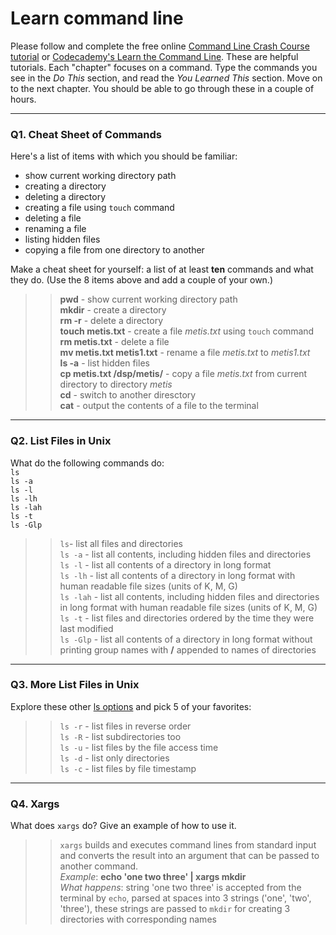 # Learn command line

Please follow and complete the free online [Command Line Crash Course
tutorial](https://web.archive.org/web/20160708171659/http://cli.learncodethehardway.org/book/) or [Codecademy's Learn the Command Line](https://www.codecademy.com/learn/learn-the-command-line). These are helpful tutorials. Each "chapter" focuses on a command. Type the commands you see in the _Do This_ section, and read the _You Learned This_ section. Move on to the next chapter. You should be able to go through these in a couple of hours.

---

### Q1.  Cheat Sheet of Commands  

Here's a list of items with which you should be familiar:  
* show current working directory path
* creating a directory
* deleting a directory
* creating a file using `touch` command
* deleting a file
* renaming a file
* listing hidden files
* copying a file from one directory to another

Make a cheat sheet for yourself: a list of at least **ten** commands and what they do.  (Use the 8 items above and add a couple of your own.)  

> > **pwd** - show current working directory path  
> > **mkdir** - create a directory  
> > **rm -r** - delete a directory  
> > **touch metis.txt** - create a file _metis.txt_ using `touch` command  
> > **rm metis.txt** - delete a file  
> > **mv metis.txt metis1.txt** - rename a file _metis.txt_ to _metis1.txt_  
> > **ls -a** - list hidden files  
> > **cp metis.txt /dsp/metis/** - copy a file _metis.txt_ from current directory to directory _metis_  
> > **cd** - switch to another diresctory  
> > **cat** - output the contents of a file to the terminal  

---

### Q2.  List Files in Unix   

What do the following commands do:  
`ls`  
`ls -a`  
`ls -l`  
`ls -lh`  
`ls -lah`  
`ls -t`  
`ls -Glp`  

> > `ls`- list all files and directories  
> > `ls -a` - list all contents, including hidden files and directories  
> > `ls -l` - list all contents of a directory in long format  
> > `ls -lh` - list all contents of a directory in long format with human readable file sizes (units of K, M, G)  
> > `ls -lah` - list all contents, including hidden files and directories in long format with human readable file sizes (units of K, M, G)  
> > `ls -t` - list files and directories ordered by the time they were last modified  
> > `ls -Glp` - list all contents of a directory in long format without printing group names with **/** appended to names of directories  

---

### Q3.  More List Files in Unix  

Explore these other [ls options](http://www.techonthenet.com/unix/basic/ls.php) and pick 5 of your favorites:

> > `ls -r` - list files in reverse order  
> > `ls -R` - list subdirectories too  
> > `ls -u` - list files by the file access time  
> > `ls -d` - list only directories  
> > `ls -c` - list files by file timestamp  

---

### Q4.  Xargs   

What does `xargs` do? Give an example of how to use it.

> > `xargs` builds and executes command lines from standard input and converts the result into an argument that can be passed to another command.  
> > _Example_: **echo 'one two three' | xargs mkdir**  
> > _What happens_: string 'one two three' is accepted from the terminal by `echo`, parsed at spaces into 3 strings ('one', 'two', 'three'), these strings are passed to `mkdir` for creating 3 directories with corresponding names   

